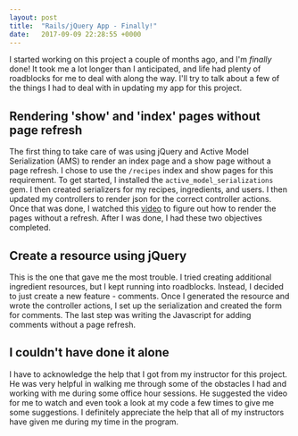 ```yaml
---
layout: post
title:  "Rails/jQuery App - Finally!"
date:   2017-09-09 22:28:55 +0000
---
```



I started working on this project a couple of months ago, and I'm *finally* done! It took me a lot longer than I anticipated, and life had plenty of roadblocks for me to deal with along the way. I'll try to talk about a few of the things I had to deal with in updating my app for this project.

## Rendering 'show' and 'index' pages without page refresh

The first thing to take care of was using jQuery and Active Model Serialization (AMS) to render an index page and a show page without a page refresh. I chose to use the `/recipes` index and show pages for this requirement. To get started, I installed the `active_model_serializations` gem. I then created serializers for my recipes, ingredients, and users. I then updated my controllers to render json for the correct controller actions. Once that was done, I watched this [video](http://instruction.learn.co/video_lectures/146) to figure out how to render the pages without a refresh. After I was done, I had these two objectives completed.

## Create a resource using jQuery

This is the one that gave me the most trouble. I tried creating additional ingredient resources, but I kept running into roadblocks. Instead, I decided to just create a new feature - comments. Once I generated the resource and wrote the controller actions, I set up the serialization and created the form for comments. The last step was writing the Javascript for adding comments without a page refresh.

## I couldn't have done it alone

I have to acknowledge the help that I got from my instructor for this project. He was very helpful in walking me through some of the obstacles I had and working with me during some office hour sessions. He suggested the video for me to watch and even took a look at my code a few times to give me some suggestions. I definitely appreciate the help that all of my instructors have given me during my time in the program.
